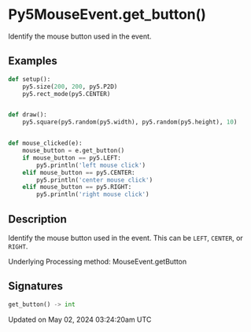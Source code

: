 # Py5MouseEvent.get_button()

Identify the mouse button used in the event.

## Examples

<div class="example-table">

<div class="example-row"><div class="example-cell-image">

</div><div class="example-cell-code">

```python
def setup():
    py5.size(200, 200, py5.P2D)
    py5.rect_mode(py5.CENTER)


def draw():
    py5.square(py5.random(py5.width), py5.random(py5.height), 10)


def mouse_clicked(e):
    mouse_button = e.get_button()
    if mouse_button == py5.LEFT:
        py5.println('left mouse click')
    elif mouse_button == py5.CENTER:
        py5.println('center mouse click')
    elif mouse_button == py5.RIGHT:
        py5.println('right mouse click')
```

</div></div>

</div>

## Description

Identify the mouse button used in the event. This can be `LEFT`, `CENTER`, or `RIGHT`.

Underlying Processing method: MouseEvent.getButton

## Signatures

```python
get_button() -> int
```

Updated on May 02, 2024 03:24:20am UTC
